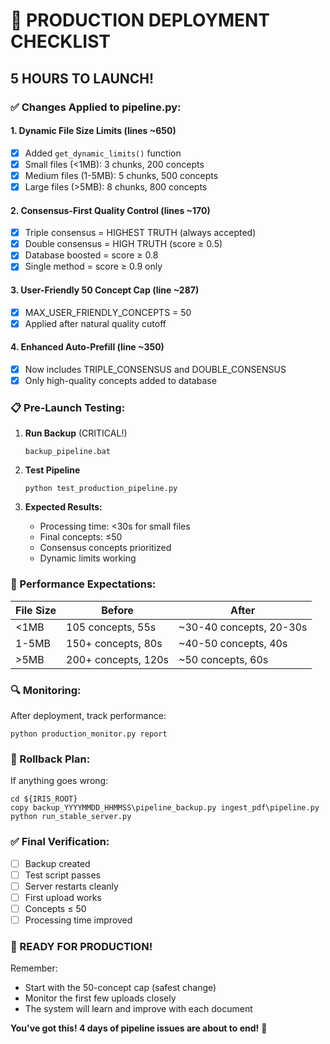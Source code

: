 # 🚀 PRODUCTION DEPLOYMENT CHECKLIST
## 5 HOURS TO LAUNCH!

### ✅ Changes Applied to pipeline.py:

#### 1. **Dynamic File Size Limits** (lines ~650)
- [x] Added `get_dynamic_limits()` function
- [x] Small files (<1MB): 3 chunks, 200 concepts
- [x] Medium files (1-5MB): 5 chunks, 500 concepts  
- [x] Large files (>5MB): 8 chunks, 800 concepts

#### 2. **Consensus-First Quality Control** (lines ~170)
- [x] Triple consensus = HIGHEST TRUTH (always accepted)
- [x] Double consensus = HIGH TRUTH (score ≥ 0.5)
- [x] Database boosted = score ≥ 0.8
- [x] Single method = score ≥ 0.9 only

#### 3. **User-Friendly 50 Concept Cap** (line ~287)
- [x] MAX_USER_FRIENDLY_CONCEPTS = 50
- [x] Applied after natural quality cutoff

#### 4. **Enhanced Auto-Prefill** (line ~350)
- [x] Now includes TRIPLE_CONSENSUS and DOUBLE_CONSENSUS
- [x] Only high-quality concepts added to database

### 📋 Pre-Launch Testing:

1. **Run Backup** (CRITICAL!)
   ```
   backup_pipeline.bat
   ```

2. **Test Pipeline**
   ```
   python test_production_pipeline.py
   ```

3. **Expected Results:**
   - Processing time: <30s for small files
   - Final concepts: ≤50
   - Consensus concepts prioritized
   - Dynamic limits working

### 🎯 Performance Expectations:

| File Size | Before | After |
|-----------|--------|-------|
| <1MB | 105 concepts, 55s | ~30-40 concepts, 20-30s |
| 1-5MB | 150+ concepts, 80s | ~40-50 concepts, 40s |
| >5MB | 200+ concepts, 120s | ~50 concepts, 60s |

### 🔍 Monitoring:

After deployment, track performance:
```
python production_monitor.py report
```

### 🚨 Rollback Plan:

If anything goes wrong:
```
cd ${IRIS_ROOT}
copy backup_YYYYMMDD_HHMMSS\pipeline_backup.py ingest_pdf\pipeline.py
python run_stable_server.py
```

### ✅ Final Verification:

- [ ] Backup created
- [ ] Test script passes
- [ ] Server restarts cleanly
- [ ] First upload works
- [ ] Concepts ≤ 50
- [ ] Processing time improved

### 🎉 READY FOR PRODUCTION!

Remember:
- Start with the 50-concept cap (safest change)
- Monitor the first few uploads closely
- The system will learn and improve with each document

**You've got this! 4 days of pipeline issues are about to end!** 🚀
